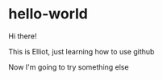 # hello-world

Hi there!

This is Elliot, just learning how to use github

Now I'm going to try something else
